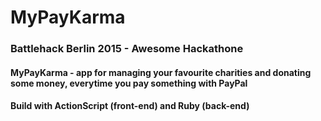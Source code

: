 # MyPayKarma
### Battlehack Berlin 2015 - Awesome Hackathone
####  MyPayKarma - app for managing your favourite charities and donating some money, everytime you pay something with PayPal
####  Build with ActionScript (front-end) and Ruby (back-end)
